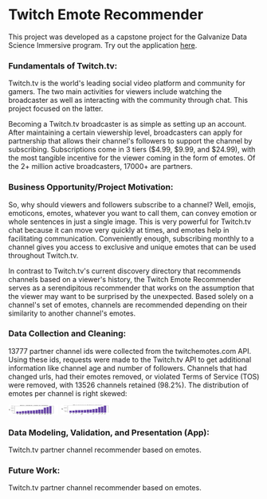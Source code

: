 # Twitch Emote Recommender

This project was developed as a capstone project for the Galvanize Data Science Immersive program. Try out the application [here](http://twitch-emote-recommender-pro.herokuapp.com/).

### Fundamentals of Twitch.tv:

Twitch.tv is the world's leading social video platform and community for gamers. The two main activities for viewers include watching the broadcaster as well as interacting with the community through chat. This project focused on the latter.

Becoming a Twitch.tv broadcaster is as simple as setting up an account. After maintaining a certain viewership level, broadcasters can apply for partnership that allows their channel's followers to support the channel by subscribing. Subscriptions come in 3 tiers ($4.99, $9.99, and $24.99), with the most tangible incentive for the viewer coming in the form of emotes. Of the 2+ million active broadcasters, 17000+ are partners.  

### Business Opportunity/Project Motivation:

So, why should viewers and followers subscribe to a channel? Well, emojis, emoticons, emotes, whatever you want to call them, can convey emotion or whole sentences in just a single image. This is very powerful for Twitch.tv chat because it can move very quickly at times, and emotes help in facilitating communication. Conveniently enough, subscribing monthly to a channel gives you access to exclusive and unique emotes that can be used throughout Twitch.tv.

In contrast to Twitch.tv's current discovery directory that recommends channels based on a viewer's history, the Twitch Emote Recommender serves as a serendipitous recommender that works on the assumption that the viewer may want to be surprised by the unexpected. Based solely on a channel's set of emotes, channels are recommended depending on their similarity to another channel's emotes.

### Data Collection and Cleaning:

13777 partner channel ids were collected from the twitchemotes.com API. Using these ids, requests were made to the Twitch.tv API to get additional information like channel age and number of followers. Channels that had changed urls, had their emotes removed, or violated Terms of Service (TOS) were removed, with 13526 channels retained (98.2%). The distribution of emotes per channel is right skewed:

<img src="https://github.com/ernestpicato/twitch-emote-recommender/blob/master/twitch/emotes/emotes.png" width="100" height="20">

<img src="https://github.com/ernestpicato/twitch-emote-recommender/blob/master/twitch/emotes/num_emotes_extended.png" width="100" height="20">

### Data Modeling, Validation, and Presentation (App):

Twitch.tv partner channel recommender based on emotes.

### Future Work:

Twitch.tv partner channel recommender based on emotes.
